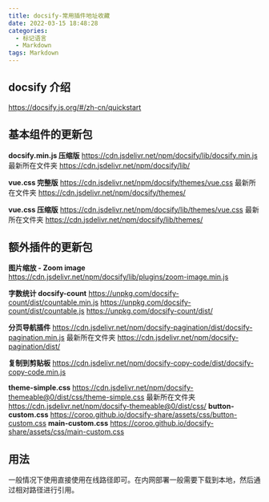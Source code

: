 ```yaml
---
title: docsify-常用插件地址收藏
date: 2022-03-15 18:48:28
categories:
  - 标记语言
  - Markdown
tags: Markdown
---
```


## docsify 介绍

<https://docsify.js.org/#/zh-cn/quickstart>

## 基本组件的更新包

**docsify.min.js 压缩版**
<https://cdn.jsdelivr.net/npm/docsify/lib/docsify.min.js>
最新所在文件夹 <https://cdn.jsdelivr.net/npm/docsify/lib/>

**vue.css 完整版**
<https://cdn.jsdelivr.net/npm/docsify/themes/vue.css>
最新所在文件夹 <https://cdn.jsdelivr.net/npm/docsify/themes/>

**vue.css 压缩版**
<https://cdn.jsdelivr.net/npm/docsify/lib/themes/vue.css>
最新所在文件夹 <https://cdn.jsdelivr.net/npm/docsify/lib/themes/>

<!-- more -->

## 额外插件的更新包

**图片缩放 - Zoom image**
<https://cdn.jsdelivr.net/npm/docsify/lib/plugins/zoom-image.min.js>

**字数统计 docsify-count**
<https://unpkg.com/docsify-count/dist/countable.min.js>
<https://unpkg.com/docsify-count/dist/countable.js>
<https://unpkg.com/docsify-count/dist/>

**分页导航插件**
<https://cdn.jsdelivr.net/npm/docsify-pagination/dist/docsify-pagination.min.js>
最新所在文件夹 <https://cdn.jsdelivr.net/npm/docsify-pagination/dist/>

**复制到剪贴板**
<https://cdn.jsdelivr.net/npm/docsify-copy-code/dist/docsify-copy-code.min.js>

**theme-simple.css**
<https://cdn.jsdelivr.net/npm/docsify-themeable@0/dist/css/theme-simple.css>
最新所在文件夹 <https://cdn.jsdelivr.net/npm/docsify-themeable@0/dist/css/>
**button-custom.css**
<https://coroo.github.io/docsify-share/assets/css/button-custom.css>
**main-custom.css**
<https://coroo.github.io/docsify-share/assets/css/main-custom.css>

## 用法

一般情况下使用直接使用在线路径即可。在内网部署一般需要下载到本地，然后通过相对路径进行引用。

